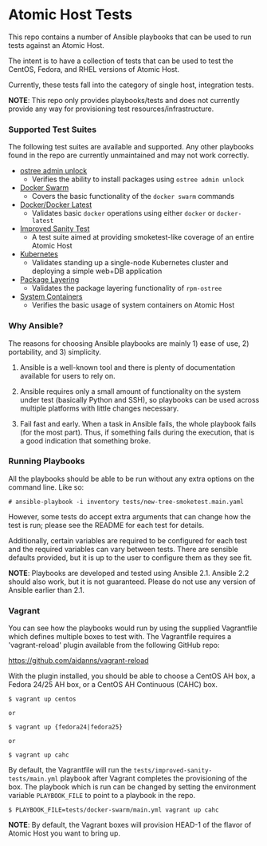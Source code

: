 # Atomic Host Tests
This repo contains a number of Ansible playbooks that can be used to run
tests against an Atomic Host.

The intent is to have a collection of tests that can be used to test the
CentOS, Fedora, and RHEL versions of Atomic Host.

Currently, these tests fall into the category of single host, integration tests.

**NOTE**:  This repo only provides playbooks/tests and does not currently
provide any way for provisioning test resources/infrastructure.

### Supported Test Suites
The following test suites are available and supported.  Any other playbooks
found in the repo are currently unmaintained and may not work correctly.

- [ostree admin unlock](tests/admin-unlock/main.yml)
  - Verifies the ability to install packages using `ostree admin unlock`
- [Docker Swarm](tests/docker-swarm/main.yml)
  - Covers the basic functionality of the `docker swarm` commands
- [Docker/Docker Latest](tests/docker/main.yml)
  - Validates basic `docker` operations using either `docker` or `docker-latest`
- [Improved Sanity Test](tests/improved-sanity-test/main.yml)
  - A test suite aimed at providing smoketest-like coverage of an entire
    Atomic Host
- [Kubernetes ](tests/k8-cluster/main.yml)
  - Validates standing up a single-node Kubernetes cluster and deploying a
    simple web+DB application
- [Package Layering](tests/pkg-layering)
  - Validates the package layering functionality of `rpm-ostree`
- [System Containers](tests/system-containers/main.yml)
  - Verifies the basic usage of system containers on Atomic Host

### Why Ansible?
The reasons for choosing Ansible playbooks are mainly 1) ease of use, 2)
portability, and 3) simplicity.

1. Ansible is a well-known tool and there is plenty of documentation
available for users to rely on.

1. Ansible requires only a small amount of functionality on the system
under test (basically Python and SSH), so playbooks can be used across multiple
platforms with little changes necessary.

1. Fail fast and early.  When a task in Ansible fails, the whole playbook
fails (for the most part).  Thus, if something fails during the execution,
that is a good indication that something broke.

### Running Playbooks
All the playbooks should be able to be run without any extra options on the
command line.  Like so:

`# ansible-playbook -i inventory tests/new-tree-smoketest.main.yaml`

However, some tests do accept extra arguments that can change how the test is
run; please see the README for each test for details.

Additionally, certain variables are required to be configured for each test and
the required variables can vary between tests.  There are sensible defaults
provided, but it is up to the user to configure them as they see fit.

**NOTE**:  Playbooks are developed and tested using Ansible 2.1.  Ansible 2.2
should also work, but it is not guaranteed.  Please do not use any version of
Ansible earlier than 2.1.

### Vagrant

You can see how the playbooks would run by using the supplied
Vagrantfile which defines multiple boxes to test with. The Vagrantfile
requires a 'vagrant-reload' plugin available from the following GitHub repo:

https://github.com/aidanns/vagrant-reload

With the plugin installed, you should be able to choose a CentOS AH box, a
Fedora 24/25 AH box, or a CentOS AH Continuous (CAHC) box.

```
$ vagrant up centos

or

$ vagrant up {fedora24|fedora25}

or

$ vagrant up cahc
```

By default, the Vagrantfile will run the `tests/improved-sanity-tests/main.yml`
playbook after Vagrant completes the provisioning of the box.  The playbook
which is run can be changed by setting the environment variable `PLAYBOOK_FILE`
to point to a playbook in the repo.

```
$ PLAYBOOK_FILE=tests/docker-swarm/main.yml vagrant up cahc
```

**NOTE**: By default, the Vagrant boxes will provision HEAD-1 of the flavor of
Atomic Host you want to bring up.
